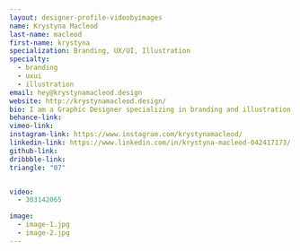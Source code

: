 ```yaml
---
layout: designer-profile-videobyimages
name: Krystyna Macleod
last-name: macleod
first-name: krystyna
specialization: Branding, UX/UI, Illustration
specialty:
  - branding
  - uxui
  - illustration
email: hey@krystynamacleod.design
website: http://krystynamacleod.design/
bio: I am a Graphic Designer specializing in branding and illustration. I'm not afraid to learn something new to expand my skills.
behance-link:
vimeo-link:
instagram-link: https://www.instagram.com/krystynamacleod/
linkedin-link: https://www.linkedin.com/in/krystyna-macleod-042417173/
github-link:
dribbble-link:
triangle: "07"


video:
  - 303142065

image:
  - image-1.jpg
  - image-2.jpg
---
```

